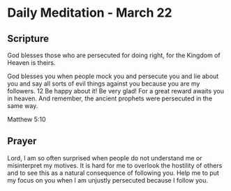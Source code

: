# Daily Meditation - March 22

## Scripture

God blesses those who are persecuted for doing right, for the Kingdom of Heaven
is theirs.

God  blesses you when people mock you and persecute you and lie about you  and
say all sorts of evil things against you because you are my  followers. 12 Be 
happy about it! Be very glad! For a great reward awaits you in heaven.  And
remember, the ancient prophets were persecuted in the same way.

Matthew 5:10


## Prayer

Lord, I am so often surprised when people do not understand me or misinterpret
my motives.  It is hard for me to overlook the hostility of others and to
see this as a natural consequence of following you.  Help me to put my focus
on you when I am unjustly persecuted because I follow you.

